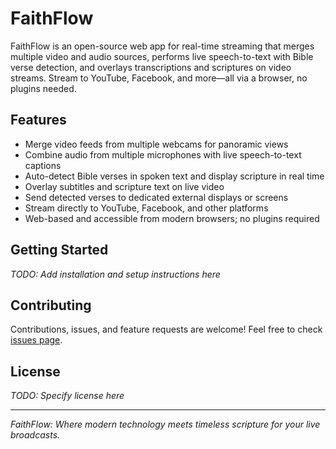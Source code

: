 # FaithFlow

FaithFlow is an open-source web app for real-time streaming that merges multiple video and audio sources, performs live speech-to-text with Bible verse detection, and overlays transcriptions and scriptures on video streams. Stream to YouTube, Facebook, and more—all via a browser, no plugins needed.

## Features

- Merge video feeds from multiple webcams for panoramic views  
- Combine audio from multiple microphones with live speech-to-text captions  
- Auto-detect Bible verses in spoken text and display scripture in real time  
- Overlay subtitles and scripture text on live video  
- Send detected verses to dedicated external displays or screens  
- Stream directly to YouTube, Facebook, and other platforms  
- Web-based and accessible from modern browsers; no plugins required

## Getting Started

_TODO: Add installation and setup instructions here_

## Contributing

Contributions, issues, and feature requests are welcome! Feel free to check [issues page](./issues).

## License

_TODO: Specify license here_

---

*FaithFlow: Where modern technology meets timeless scripture for your live broadcasts.*
```
